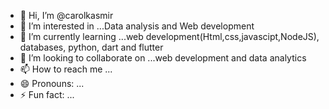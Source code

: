 - 👋 Hi, I’m @carolkasmir
- 👀 I’m interested in ...Data analysis and Web development 
- 🌱 I’m currently learning ...web development(Html,css,javascipt,NodeJS), databases, python, dart and flutter
- 💞️ I’m looking to collaborate on ...web development and data analytics 
- 📫 How to reach me ...
- 😄 Pronouns: ...
- ⚡ Fun fact: ...

<!---
carolkasmir/carolkasmir is a ✨ special ✨ repository because its `README.md` (this file) appears on your GitHub profile.
You can click the Preview link to take a look at your changes.
--->
